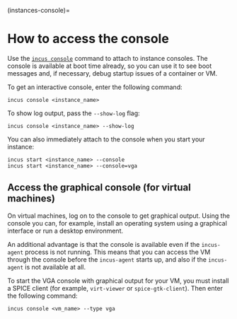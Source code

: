 (instances-console)=
# How to access the console

Use the [`incus console`](incus_console.md) command to attach to instance consoles.
The console is available at boot time already, so you can use it to see boot messages and, if necessary, debug startup issues of a container or VM.

To get an interactive console, enter the following command:

    incus console <instance_name>

To show log output, pass the `--show-log` flag:

    incus console <instance_name> --show-log

You can also immediately attach to the console when you start your instance:

    incus start <instance_name> --console
    incus start <instance_name> --console=vga

## Access the graphical console (for virtual machines)

On virtual machines, log on to the console to get graphical output.
Using the console you can, for example, install an operating system using a graphical interface or run a desktop environment.

An additional advantage is that the console is available even if the `incus-agent` process is not running.
This means that you can access the VM through the console before the `incus-agent` starts up, and also if the `incus-agent` is not available at all.

To start the VGA console with graphical output for your VM, you must install a SPICE client (for example, `virt-viewer` or `spice-gtk-client`).
Then enter the following command:

    incus console <vm_name> --type vga
